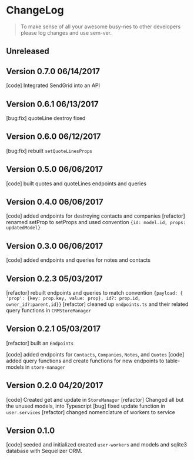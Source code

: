 # ChangeLog 
>To make sense of all your awesome busy-nes to other developers please log changes and use sem-ver. 
    
## Unreleased
## Version 0.7.0 06/14/2017
[code] Integrated SendGrid into an API

## Version 0.6.1 06/13/2017
[bug:fix] quoteLine destroy fixed

## Version 0.6.0 06/12/2017
[bug:fix] rebuilt `setQuoteLinesProps`

## Version 0.5.0 06/06/2017
[code] built quotes and quoteLines endpoints and queries

## Version 0.4.0 06/06/2017
[code] added endpoints for destroying contacts and companies
[refactor] renamed setProp to setProps and used convention `{id: model.id, props: updatedModel}`

## Version 0.3.0 06/06/2017
[code] added endpoints and queries for notes and contacts

## Version 0.2.3 05/03/2017
[refactor] rebuilt endpoints and queries to match convention `{payload: { 'prop': {key: prop.key, value: prop}, id?: prop.id, owner_id?:parent,id}}`
[refactor] cleaned up `endpoints.ts` and their related query functions in `CRMStoreManager`
 
## Version 0.2.1 05/03/2017
[refactor] built an `Endpoints` 
 
[code] added endpoints for `Contacts`, `Companies`, `Notes`, and `Quotes`
[code] added query functions and create functions for new endpoints to table-models in `store-manager`

## Version 0.2.0 04/20/2017

[code] Created get and update in `StoreManager`
[refactor] Changed all but the unused models, into Typescript
[bug] fixed update function in `user.services` 
[refactor] changed nomenclature of workers to service

## Version 0.1.0
[code] seeded and initialized created `user-workers` and models and sqlite3 database with Sequelizer ORM.